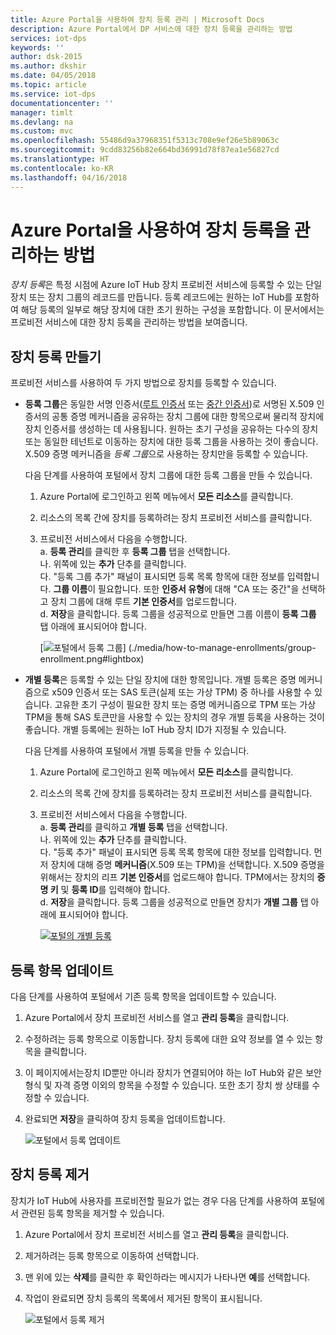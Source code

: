 ```yaml
---
title: Azure Portal을 사용하여 장치 등록 관리 | Microsoft Docs
description: Azure Portal에서 DP 서비스에 대한 장치 등록을 관리하는 방법
services: iot-dps
keywords: ''
author: dsk-2015
ms.author: dkshir
ms.date: 04/05/2018
ms.topic: article
ms.service: iot-dps
documentationcenter: ''
manager: timlt
ms.devlang: na
ms.custom: mvc
ms.openlocfilehash: 55486d9a37968351f5313c708e9ef26e5b89063c
ms.sourcegitcommit: 9cdd83256b82e664bd36991d78f87ea1e56827cd
ms.translationtype: HT
ms.contentlocale: ko-KR
ms.lasthandoff: 04/16/2018
---
```

# <a name="how-to-manage-device-enrollments-with-azure-portal"></a>Azure Portal을 사용하여 장치 등록을 관리하는 방법

*장치 등록*은 특정 시점에 Azure IoT Hub 장치 프로비전 서비스에 등록할 수 있는 단일 장치 또는 장치 그룹의 레코드를 만듭니다. 등록 레코드에는 원하는 IoT Hub를 포함하여 해당 등록의 일부로 해당 장치에 대한 초기 원하는 구성을 포함합니다. 이 문서에서는 프로비전 서비스에 대한 장치 등록을 관리하는 방법을 보여줍니다.


## <a name="create-a-device-enrollment"></a>장치 등록 만들기

프로비전 서비스를 사용하여 두 가지 방법으로 장치를 등록할 수 있습니다.

* **등록 그룹**은 동일한 서명 인증서([루트 인증서](https://docs.microsoft.com/azure/iot-dps/concepts-security#root-certificate) 또는 [중간 인증서](https://docs.microsoft.com/azure/iot-dps/concepts-security#intermediate-certificate))로 서명된 X.509 인증서의 공통 증명 메커니즘을 공유하는 장치 그룹에 대한 항목으로써 물리적 장치에 장치 인증서를 생성하는 데 사용됩니다. 원하는 초기 구성을 공유하는 다수의 장치 또는 동일한 테넌트로 이동하는 장치에 대한 등록 그룹을 사용하는 것이 좋습니다. X.509 증명 메커니즘을 *등록 그룹*으로 사용하는 장치만을 등록할 수 있습니다. 

    다음 단계를 사용하여 포털에서 장치 그룹에 대한 등록 그룹을 만들 수 있습니다.

    1. Azure Portal에 로그인하고 왼쪽 메뉴에서 **모든 리소스**를 클릭합니다.  
    2. 리소스의 목록 간에 장치를 등록하려는 장치 프로비전 서비스를 클릭합니다.  
    3. 프로비전 서비스에서 다음을 수행합니다.  
       a. **등록 관리**를 클릭한 후 **등록 그룹** 탭을 선택합니다.  
       나. 위쪽에 있는 **추가** 단추를 클릭합니다.  
       다. "등록 그룹 추가" 패널이 표시되면 등록 목록 항목에 대한 정보를 입력합니다.  **그룹 이름**이 필요합니다. 또한 **인증서 유형**에 대해 "CA 또는 중간"을 선택하고 장치 그룹에 대해 루트 **기본 인증서**를 업로드합니다.  
       d. **저장**을 클릭합니다. 등록 그룹을 성공적으로 만들면 그룹 이름이 **등록 그룹** 탭 아래에 표시되어야 합니다.  

       [![포털에서 등록 그룹](./media/how-to-manage-enrollments/group-enrollment.png)]  (./media/how-to-manage-enrollments/group-enrollment.png#lightbox)
    

* **개별 등록**은 등록할 수 있는 단일 장치에 대한 항목입니다. 개별 등록은 증명 메커니즘으로 x509 인증서 또는 SAS 토큰(실제 또는 가상 TPM) 중 하나를 사용할 수 있습니다. 고유한 초기 구성이 필요한 장치 또는 증명 메커니즘으로 TPM 또는 가상 TPM을 통해 SAS 토큰만을 사용할 수 있는 장치의 경우 개별 등록을 사용하는 것이 좋습니다. 개별 등록에는 원하는 IoT Hub 장치 ID가 지정될 수 있습니다.

    다음 단계를 사용하여 포털에서 개별 등록을 만들 수 있습니다.

    1. Azure Portal에 로그인하고 왼쪽 메뉴에서 **모든 리소스**를 클릭합니다.
    2. 리소스의 목록 간에 장치를 등록하려는 장치 프로비전 서비스를 클릭합니다.
    3. 프로비전 서비스에서 다음을 수행합니다.  
       a. **등록 관리**를 클릭하고 **개별 등록** 탭을 선택합니다.  
       나. 위쪽에 있는 **추가** 단추를 클릭합니다.   
       다. "등록 추가" 패널이 표시되면 등록 목록 항목에 대한 정보를 입력합니다. 먼저 장치에 대해 증명 **메커니즘**(X.509 또는 TPM)을 선택합니다. X.509 증명을 위해서는 장치의 리프 **기본 인증서**를 업로드해야 합니다. TPM에서는 장치의 **증명 키** 및 **등록 ID**를 입력해야 합니다.  
       d. **저장**을 클릭합니다. 등록 그룹을 성공적으로 만들면 장치가 **개별 그룹** 탭 아래에 표시되어야 합니다.  

       [![포털의 개별 등록](./media/how-to-manage-enrollments/individual-enrollment.png)](./media/how-to-manage-enrollments/individual-enrollment.png#lightbox)

## <a name="update-an-enrollment-entry"></a>등록 항목 업데이트
다음 단계를 사용하여 포털에서 기존 등록 항목을 업데이트할 수 있습니다.

1. Azure Portal에서 장치 프로비전 서비스를 열고 **관리 등록**을 클릭합니다. 
2. 수정하려는 등록 항목으로 이동합니다. 장치 등록에 대한 요약 정보를 열 수 있는 항목을 클릭합니다. 
3. 이 페이지에서는장치 ID뿐만 아니라 장치가 연결되어야 하는 IoT Hub와 같은 보안 형식 및 자격 증명 이외의 항목을 수정할 수 있습니다. 또한 초기 장치 쌍 상태를 수정할 수 있습니다. 
4. 완료되면 **저장**을 클릭하여 장치 등록을 업데이트합니다. 

    ![포털에서 등록 업데이트](./media/how-to-manage-enrollments/update-enrollment.png)

## <a name="remove-a-device-enrollment"></a>장치 등록 제거
장치가 IoT Hub에 사용자를 프로비전할 필요가 없는 경우 다음 단계를 사용하여 포털에서 관련된 등록 항목을 제거할 수 있습니다.

1. Azure Portal에서 장치 프로비전 서비스를 열고 **관리 등록**을 클릭합니다. 
2. 제거하려는 등록 항목으로 이동하여 선택합니다. 
3. 맨 위에 있는 **삭제**를 클릭한 후 확인하라는 메시지가 나타나면 **예**를 선택합니다. 
5. 작업이 완료되면 장치 등록의 목록에서 제거된 항목이 표시됩니다. 
 
    ![포털에서 등록 제거](./media/how-to-manage-enrollments/remove-enrollment.png)


